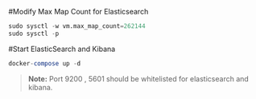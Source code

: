 
#Modify Max Map Count for Elasticsearch

```sql
sudo sysctl -w vm.max_map_count=262144
sudo sysctl -p
```

#Start ElasticSearch and Kibana
```sql
docker-compose up -d
```

> **Note:** Port 9200 , 5601 should be whitelisted for elasticsearch and kibana.